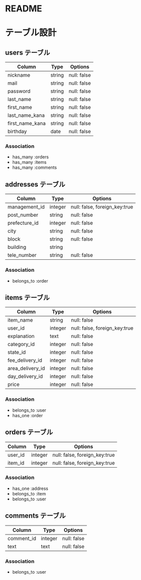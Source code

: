 # README

# テーブル設計

## users テーブル

| Column         | Type   | Options     |
| ---------------| ------ | ----------- |
| nickname       | string | null: false |
| mail           | string | null: false |
| password       | string | null: false |
| last_name      | string | null: false |
| first_name     | string | null: false |
| last_name_kana | string | null: false |
| first_name_kana| string | null: false |
| birthday       | date   | null: false |


### Association

- has_many :orders
- has_many :items
- has_many :comments


## addresses テーブル

| Column          | Type   | Options                         |
| ----------------| ------ | --------------------------------|
| management_id   | integer| null: false, foreign_key:true   |
| post_number     | string | null: false                     |
| prefecture_id   | integer| null: false                     |
| city            | string | null: false                     |
| block           | string | null: false                     |
| building        | string |                                 |
| tele_number     | string | null: false                     |


### Association

- belongs_to :order



## items テーブル

| Column          | Type   | Options                        |
| ----------------| ------ | ------------------------------ |
| item_name       | string | null: false                    |
| user_id         | integer| null: false, foreign_key:true  |
| explanation     | text   | null: false                    |
| category_id     | integer| null: false                    |
| state_id        | integer| null: false                    |
| fee_delivery_id | integer| null: false                    |
| area_delivery_id| integer| null: false                    |
| day_delivery_id | integer| null: false                    |
| price           | integer| null: false                    |


### Association

- belongs_to :user
- has_one :order

## orders テーブル

| Column        | Type       | Options                       |
| ------------- | ---------- | ------------------------------|
| user_id       | integer    | null: false, foreign_key:true |
| item_id       | integer    | null: false, foreign_key:true |


### Association

- has_one :address
- belongs_to :item
- belongs_to :user



## comments テーブル

| Column     | Type       | Options     |
| ---------- | ---------- | ------------|
| comment_id | integer    | null: false |
| text       | text       | null: false |

### Association

- belongs_to :user


